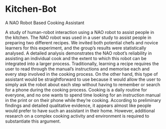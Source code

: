 # Kitchen-Bot
A NAO Robot Based Cooking Assistant



A study of human-robot interaction using a NAO robot to assist people in the kitchen. The NAO robot was used in a user study to assist people in preparing two different recipes. We invited both potential chefs and novice learners for this experiment, and the group’s results were statistically analysed. A detailed analysis demonstrates the NAO robot’s reliability in assisting an individual cook and the extent to which this robot can be integrated into a larger process. Traditionally, learning a recipe requires the user to read through the manual’s instructions and memorise each and every step involved in the cooking process. On the other hand, this type of assistant would be straightforward to use because it would allow the user to simply ask the robot about each step without having to remember or search for a phone during the cooking process. Cooking is a daily routine for everyone, and no one wants to spend time looking for an instruction manual in the print or on their phone while they’re cooking. According to preliminary findings and detailed qualitative evidence, it appears almost like people would prefer to have such an assistant in their home. However, additional research on a complex cooking activity and environment is required to substantiate this argument.

